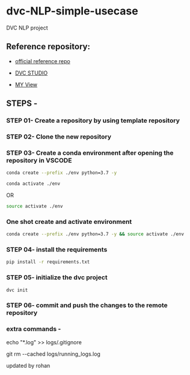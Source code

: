 # dvc-NLP-simple-usecase
DVC NLP project

## Reference repository:
* [official reference repo](https://github.com/iterative/example-get-started)

* [DVC STUDIO](https://studio.iterative.ai/)

* [MY View](https://studio.iterative.ai/user/c17hawke/views/DVC-NLP-Simple-usecase-3xolnsi26a)

## STEPS -

### STEP 01- Create a repository by using template repository

### STEP 02- Clone the new repository

### STEP 03- Create a conda environment after opening the repository in VSCODE

```bash
conda create --prefix ./env python=3.7 -y
```

```bash
conda activate ./env
```
OR
```bash
source activate ./env
```

### One shot create and activate environment
```bash
conda create --prefix ./env python=3.7 -y && source activate ./env
```

### STEP 04- install the requirements
```bash
pip install -r requirements.txt
```

### STEP 05- initialize the dvc project
```bash
dvc init
```

### STEP 06- commit and push the changes to the remote repository


### extra commands - 

echo "*.log" >> logs/.gitignore

git rm --cached logs/running_logs.log

updated by rohan 